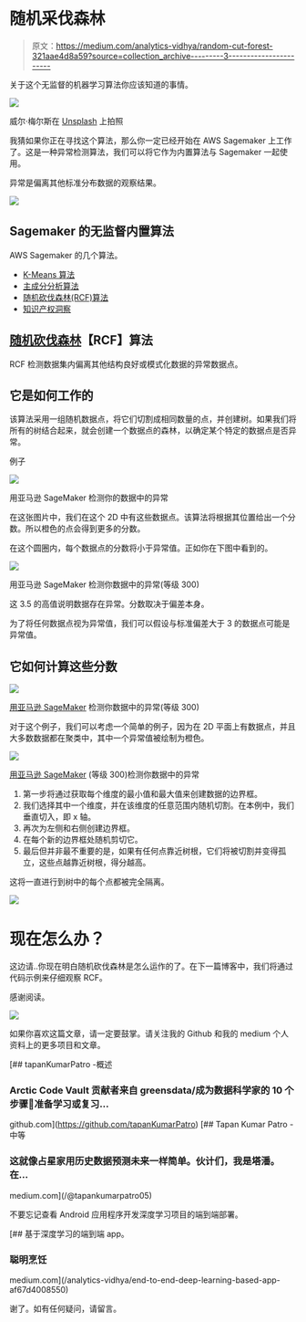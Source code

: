 # 随机采伐森林

> 原文：<https://medium.com/analytics-vidhya/random-cut-forest-321aae4d8a59?source=collection_archive---------3----------------------->

关于这个无监督的机器学习算法你应该知道的事情。

![](img/f25659b3d45db8c39e57eff1b342c59f.png)

威尔·梅尔斯在 [Unsplash](https://unsplash.com?utm_source=medium&utm_medium=referral) 上拍照

我猜如果你正在寻找这个算法，那么你一定已经开始在 AWS Sagemaker 上工作了。这是一种异常检测算法，我们可以将它作为内置算法与 Sagemaker 一起使用。

异常是偏离其他标准分布数据的观察结果。

![](img/e73a0cd117acc87fad9dc314e08f9fb4.png)

## Sagemaker 的无监督内置算法

AWS Sagemaker 的几个算法。

*   [K-Means 算法](https://docs.aws.amazon.com/sagemaker/latest/dg/k-means.html)
*   [主成分分析算法](https://docs.aws.amazon.com/sagemaker/latest/dg/pca.html)
*   [随机砍伐森林(RCF)算法](https://docs.aws.amazon.com/sagemaker/latest/dg/randomcutforest.html)
*   [知识产权洞察](https://docs.aws.amazon.com/sagemaker/latest/dg/ip-insights.html)

## [**随机砍伐森林**](https://d1.awsstatic.com/whitepapers/kinesis-anomaly-detection-on-streaming-data.pdf)**【RCF】算法**

RCF 检测数据集内偏离其他结构良好或模式化数据的异常数据点。

## 它是如何工作的

该算法采用一组随机数据点，将它们切割成相同数量的点，并创建树。如果我们将所有的树结合起来，就会创建一个数据点的森林，以确定某个特定的数据点是否异常。

例子

![](img/301665c933b46afe98733b7527ff8390.png)

用亚马逊 SageMaker 检测你的数据中的异常

在这张图片中，我们在这个 2D 中有这些数据点。该算法将根据其位置给出一个分数。所以橙色的点会得到更多的分数。

在这个圆圈内，每个数据点的分数将小于异常值。正如你在下图中看到的。

![](img/2a6cee677f43b6b3730bd20a52135d57.png)

用亚马逊 SageMaker 检测你数据中的异常(等级 300)

这 3.5 的高值说明数据存在异常。分数取决于偏差本身。

为了将任何数据点视为异常值，我们可以假设与标准偏差大于 3 的数据点可能是异常值。

## **它如何计算这些分数**

![](img/f18c5b19fa644d55ed5d302ded86e712.png)

[用亚马逊 SageMaker](https://www.youtube.com/watch?v=yx1vf3uapX8&t=377s&ab_channel=AmazonWebServices) 检测你数据中的异常(等级 300)

对于这个例子，我们可以考虑一个简单的例子，因为在 2D 平面上有数据点，并且大多数数据都在聚类中，其中一个异常值被绘制为橙色。

![](img/67d1dc1683dc35d21189ec7ed5a49bc6.png)

[用亚马逊 SageMaker](https://www.youtube.com/watch?v=yx1vf3uapX8&t=377s&ab_channel=AmazonWebServices) (等级 300)检测你数据中的异常

1.  第一步将通过获取每个维度的最小值和最大值来创建数据的边界框。
2.  我们选择其中一个维度，并在该维度的任意范围内随机切割。在本例中，我们垂直切入，即 x 轴。
3.  再次为左侧和右侧创建边界框。
4.  在每个新的边界框处随机剪切它。
5.  最后但并非最不重要的是，如果有任何点靠近树根，它们将被切割并变得孤立，这些点越靠近树根，得分越高。

这将一直进行到树中的每个点都被完全隔离。

[![](img/6e17c6a950057c9c9bd6c9393f007367.png)](https://www.buymeacoffee.com/tapankumar)

# 现在怎么办？

这边请..你现在明白随机砍伐森林是怎么运作的了。在下一篇博客中，我们将通过代码示例来仔细观察 RCF。

感谢阅读。

![](img/ab1fdb450f29a4c27b87f3f9ebb29fb0.png)

如果你喜欢这篇文章，请一定要鼓掌。请关注我的 Github 和我的 medium 个人资料上的更多项目和文章。

[](https://github.com/tapanKumarPatro) [## tapanKumarPatro -概述

### Arctic Code Vault 贡献者来自 greensdata/成为数据科学家的 10 个步骤📢准备学习或复习…

github.com](https://github.com/tapanKumarPatro) [](/@tapankumarpatro05) [## Tapan Kumar Patro -中等

### 这就像占星家用历史数据预测未来一样简单。伙计们，我是塔潘。在…

medium.com](/@tapankumarpatro05) 

不要忘记查看 Android 应用程序开发深度学习项目的端到端部署。

[](/analytics-vidhya/end-to-end-deep-learning-based-app-af67d4008550) [## 基于深度学习的端到端 app。

### 聪明烹饪

medium.com](/analytics-vidhya/end-to-end-deep-learning-based-app-af67d4008550) 

谢了。如有任何疑问，请留言。